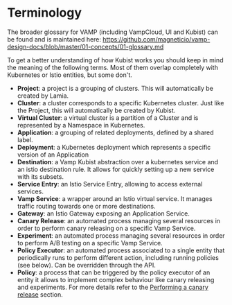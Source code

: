 # Terminology

The broader glossary for VAMP (including VampCloud, UI and Kubist) can be found and is maintained here: https://github.com/magneticio/vamp-design-docs/blob/master/01-concepts/01-glossary.md

To get a better understanding of how Kubist works you should keep in mind the meaning of the following terms.
Most of them overlap completely with Kubernetes or Istio entities, but some don't.

- **Project**: a project is a grouping of clusters. This will automatically be created by Lamia.
- **Cluster**: a cluster corresponds to a specific Kubernetes cluster. Just like the Project, this will automatically be created by Kubist.
- **Virtual Cluster**: a virtual cluster is a partition of a Cluster and is represented by a Namespace in Kubernetes.
- **Application**: a grouping of related deployments, defined by a shared label.
- **Deployment**: a Kubernetes deployment which represents a specific version of an Application
- **Destination**: a Vamp Kubist abstraction over a kubernetes service and an istio destination rule. It allows for quickly setting up a new service with its subsets.
- **Service Entry**: an Istio Service Entry, allowing to access external services.
- **Vamp Service**: a wrapper around an Istio virtual service. It manages traffic routing towards one or more destinations.
- **Gateway**: an Istio Gateway exposing an Application Service.
- **Canary Release**: an automated process managing several resources in order to perform canary releasing on a specific Vamp Service.
- **Experiment**: an automated process managing several resources in order to perform A/B testing on a specific Vamp Service.
- **Policy Executor**: an automated process associated to a single entity that periodically runs to perform different action, including running policies (see below). Can be overridden through the API.
- **Policy**: a process that can be triggered by the policy executor of an entity it allows to implement complex behaviour like canary releasing and experiments. For more details refer to the [Performing a canary release](CANARY_RELEASE.md#performing-a-canary-release) section. 


